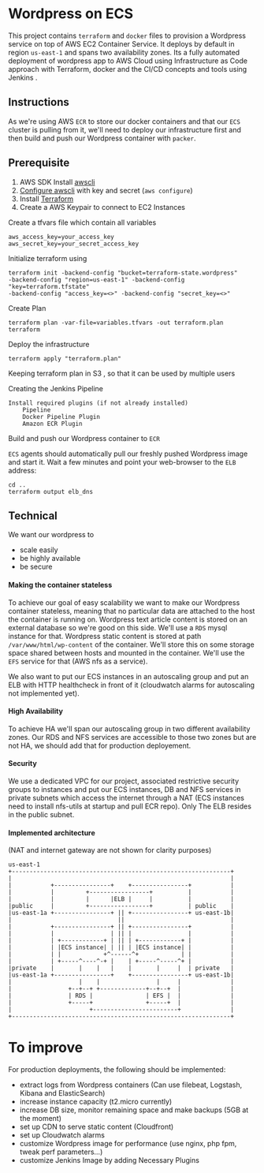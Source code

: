 # Wordpress on ECS

This project contains `terraform` and `docker` files to provision a Wordpress 
service on top of AWS EC2 Container Service. It deploys by default in 
region `us-east-1` and spans two availability zones. Its a fully automated 
deployment of wordpress app to AWS Cloud using Infrastructure as Code 
approach with Terraform, docker and the CI/CD concepts and tools using Jenkins .



## Instructions

As we're using AWS `ECR` to store our docker containers and that our `ECS` cluster is pulling from it, we'll need to deploy our infrastructure first and then build and push our Wordpress container with `packer`.

## Prerequisite

1. AWS SDK Install [awscli](http://docs.aws.amazon.com/cli/latest/userguide/installing.html)
2. [Configure awscli](http://docs.aws.amazon.com/cli/latest/userguide/cli-chap-getting-started.html) with key and secret (`aws configure`)
3. Install [Terraform](https://www.terraform.io/intro/getting-started/install.html)
4. Create a AWS Keypair to connect to EC2 Instances 
 
Create a tfvars file which contain all variables 

```
aws_access_key=your_access_key
aws_secret_key=your_secret_access_key
```

Initialize terraform using
 
```
terraform init -backend-config "bucket=terraform-state.wordpress" 
-backend-config "region=us-east-1" -backend-config "key=terraform.tfstate" 
-backend-config "access_key=<>" -backend-config "secret_key=<>"
```

Create Plan 
```
terraform plan -var-file=variables.tfvars -out terraform.plan terraform
```

Deploy the infrastructure 

```
terraform apply "terraform.plan"
```

Keeping terraform plan in S3 , so that it can be used by multiple users

Creating the Jenkins Pipeline

    Install required plugins (if not already installed)
        Pipeline
        Docker Pipeline Plugin
        Amazon ECR Plugin


Build and push our Wordpress container to `ECR`

`ECS` agents should automatically pull our freshly pushed Wordpress image and start it. Wait a few minutes and point your web-browser to the `ELB` address:

```
cd ..
terraform output elb_dns
```

## Technical 
We want our wordpress to 
 - scale easily
 - be highly available
 - be secure

#### Making the container stateless
To achieve our goal of easy scalability we want to make our Wordpress container stateless, meaning that no particular data are attached to the host the container is running on. 
Wordpress text article content is stored on an external database so we're good on this side. We'll use a `RDS` mysql instance for that.
Wordpress static content is stored at path `/var/www/html/wp-content` of the container. We'll store this on some storage space shared between hosts and mounted in the container. We'll use the `EFS` service for that (AWS nfs as a service).

We also want to put our ECS instances in an autoscaling group and put an ELB with HTTP healthcheck in front of it (cloudwatch alarms for autoscaling not implemented yet).

#### High Availability
To achieve HA we'll span our autoscaling group in two different availability zones.
Our RDS and NFS services are accessible to those two zones but are not HA, we should add that for production deployement.

#### Security
We use a dedicated VPC for our project, associated restrictive security 
groups to instances and put our ECS instances, DB and NFS services in private subnets which access the internet through a NAT (ECS instances need to install nfs-utils at startup and pull ECR repo). Only The ELB resides in the public subnet.

#### Implemented architecture
(NAT and internet gateway are not shown for clarity purposes)
```
us-east-1
+--------------------------------------------------------------+
|                                                              |
|           +----------------+    +----------------+           |
|           |         +-----------------+          |           |
|           |         |      |ELB |     |          |           |
|public     |         +-----------------+          | public    |
|us-east-1a +----------------+ || +----------------+ us-east-1b|
|                              ||                              |
|           +----------------+ || +----------------+           |
|           |                | || |                |           |
|           | +------------+ | || | +------------+ |           |
|           | |ECS instance| | || | |ECS instance| |           |
|           | |            +^------^+            | |           |
|           | +-----^----^-+ |    | +-----^-----^+ |           |
|private    |       |    |   |    |       |     |  | private   |
|us-east-1a +----------------+    +----------------+ us-east-1b|
|                   |    |                |     |              |
|                +--+--+ +-------------+--+--+  |              |
|                | RDS |               | EFS |  |              |
|                +-----+               +-----+  |              |
|                      +------------------------+              |
+--------------------------------------------------------------+
```
# To improve
For production deployments, the following should be implemented:
 - extract logs from Wordpress containers (Can use filebeat, Logstash, 
 Kibana and ElasticSearch) 
 - increase instance capacity  (t2.micro currently) 
 - increase DB size, monitor remaining space and make backups (5GB at the moment)
 - set up CDN to serve static content (Cloudfront)
 - set up Cloudwatch alarms
 - customize Wordpress image for performance (use nginx, php fpm, tweak perf parameters...)
 - customize Jenkins Image by adding Necessary Plugins
